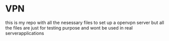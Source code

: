 # VPN
this is my repo with all the nesessary files to set up a openvpn server but all the files are just for testing purpose and wont be used in real serverapplications
